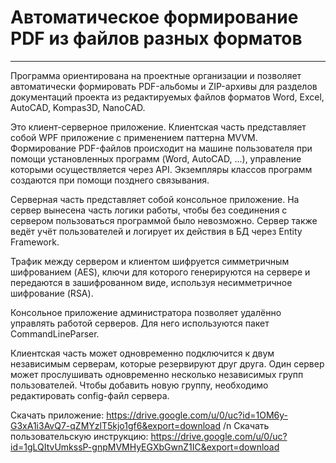 # Автоматическое формирование PDF из файлов разных форматов
---
Программа ориентирована на проектные организации и позволяет автоматически формировать PDF-альбомы и ZIP-архивы для разделов документаций проекта из редактируемых файлов форматов Word, Excel, AutoCAD, Kompas3D, NanoCAD.

Это клиент-серверное приложение. Клиентская часть представляет собой WPF приложение с применением паттерна MVVM. 
Формирование PDF-файлов происходит на машине пользователя при помощи установленных программ (Word, AutoCAD, ...), управление которыми осуществляется через API. 
Экземпляры классов программ создаются при помощи позднего связывания.

Серверная часть представляет собой консольное приложение. На сервер вынесена часть логики работы, чтобы без соединения с сервером пользоваться программой было невозможно.
Сервер также ведёт учёт пользователей и логирует их действия в БД через Entity Framework.

Трафик между сервером и клиентом шифруется симметричным шифрованием (AES), ключи для которого генерируются на сервере и передаются в зашифрованном виде, используя несимметричное шифрование (RSA).

Консольное приложение администратора позволяет удалённо управлять работой серверов. Для него используются пакет CommandLineParser.

Клиентская часть может одновременно подключится к двум независимым серверам, которые резервируют друг друга.
Один сервер может прослушивать одновременно несколько независимых групп пользователей. 
Чтобы добавить новую группу, необходимо редактировать config-файл сервера.

Скачать приложение: https://drive.google.com/u/0/uc?id=1OM6y-G3xA1i3AvQ7-qZMYzlT5kjo1gf6&export=download /n
Скачать пользовательскую инструкцию: https://drive.google.com/u/0/uc?id=1gLQItvUmkssP-gnpMVMHyEGXbGwnZ1IC&export=download
  
